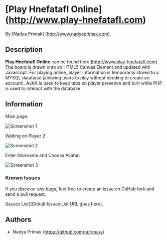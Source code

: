 # [Play Hnefatafl Online] (http://www.play-hnefatafl.com)


By [Nadya Primak] (http://www.nadyaprimak.com).


## Description
**Play Hnefatafl Online** can be found here (http://www.play-hnefatafl.com). The board is drawn onto an HTML5 Canvas Element and updated with Javascript. For playing online, player information is temporarily stored to a MYSQL database (allowing users to play without needing to create an account). AJAX is used to keep tabs on player presence and turn while PHP is used to interact with the database. 



## Information

Main page:

![Screenshot 1](http://s15.postimg.org/d3eq7inkb/Screen_Shot_2015_07_29_at_6_34_05_PM.png)

Waiting on Player 2:

![Screenshot 2](http://s4.postimg.org/too7h9hml/Screen_Shot_2015_07_29_at_6_34_43_PM.png)

Enter Nickname and Choose Avatar:

![Screenshot 3](http://s15.postimg.org/eqrd8tzgr/Screen_Shot_2015_07_29_at_6_34_20_PM.png)


### Known Issues

If you discover any bugs, feel free to create an issue on GitHub fork and
send a pull request.

[Issues List](Github Issues List URL goes here).

## Authors

* Nadya Primak (https://github.com/nprimak/)

